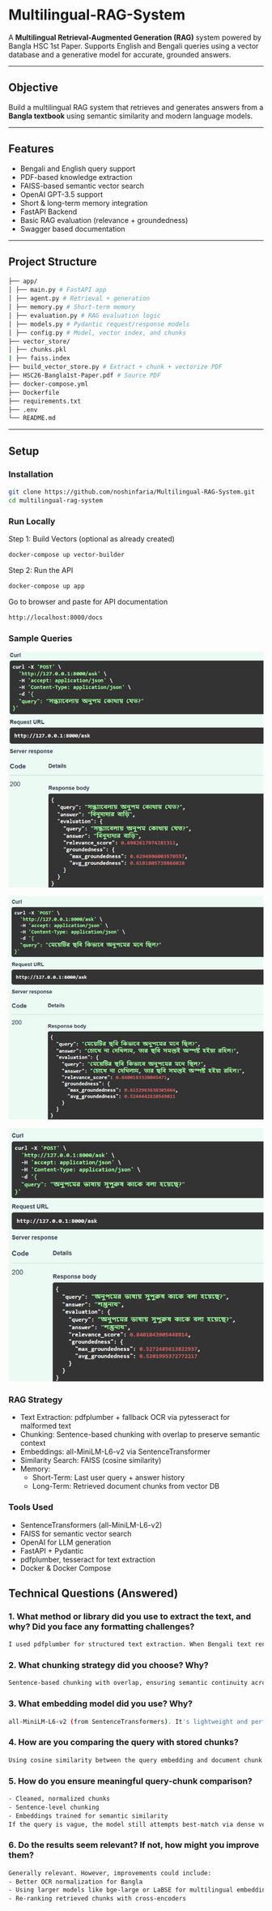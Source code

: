# Multilingual-RAG-System

A **Multilingual Retrieval-Augmented Generation (RAG)** system powered by Bangla HSC 1st Paper. Supports English and Bengali queries using a vector database and a generative model for accurate, grounded answers.

---

##  Objective

Build a multilingual RAG system that retrieves and generates answers from a **Bangla textbook** using semantic similarity and modern language models.

---

##  Features

-  Bengali and English query support
-  PDF-based knowledge extraction
-  FAISS-based semantic vector search
-  OpenAI GPT-3.5 support
-  Short & long-term memory integration
-  FastAPI Backend
-  Basic RAG evaluation (relevance + groundedness)
-  Swagger based documentation

---

##  Project Structure
```bash
├── app/
│ ├── main.py # FastAPI app
│ ├── agent.py # Retrieval + generation
│ ├── memory.py # Short-term memory
│ ├── evaluation.py # RAG evaluation logic
│ ├── models.py # Pydantic request/response models
│ ├── config.py # Model, vector index, and chunks
├── vector_store/
│ ├── chunks.pkl
| ├── faiss.index
├── build_vector_store.py # Extract + chunk + vectorize PDF
├── HSC26-Bangla1st-Paper.pdf # Source PDF
├── docker-compose.yml
├── Dockerfile
├── requirements.txt
├── .env
└── README.md
```


---

##  Setup

###  Installation

```bash
git clone https://github.com/noshinfaria/Multilingual-RAG-System.git
cd multilingual-rag-system
```

### Run Locally
Step 1: Build Vectors (optional as already created)

```bash
docker-compose up vector-builder
```

Step 2: Run the API
```bash
docker-compose up app
```

Go to browser and paste for API documentation
```bash
http://localhost:8000/docs
```

### Sample Queries
![alt text](sample_img/1.png)

![alt text](sample_img/2.png)

![alt text](sample_img/3.png)

### RAG Strategy
- Text Extraction: pdfplumber + fallback OCR via pytesseract for malformed text
- Chunking: Sentence-based chunking with overlap to preserve semantic context
- Embeddings: all-MiniLM-L6-v2 via SentenceTransformer
- Similarity Search: FAISS (cosine similarity)
- Memory:
    - Short-Term: Last user query + answer history
    - Long-Term: Retrieved document chunks from vector DB


### Tools Used
-  SentenceTransformers (all-MiniLM-L6-v2)
-  FAISS for semantic vector search
-  OpenAI for LLM generation
-  FastAPI + Pydantic
-  pdfplumber, tesseract for text extraction
-  Docker & Docker Compose


## Technical Questions (Answered)
### 1. What method or library did you use to extract the text, and why? Did you face any formatting challenges?
```bash
I used pdfplumber for structured text extraction. When Bengali text rendered incorrectly, due to font issues and encoding, fallback OCR via pytesseract was applied per-page. Challenges included fragmented Unicode characters, which were normalized post-extraction.
```

### 2. What chunking strategy did you choose? Why?
```bash
Sentence-based chunking with overlap, ensuring semantic continuity across context windows. This works well for language models and retrieval systems since each chunk often contains a meaningful unit of thought.
```

### 3. What embedding model did you use? Why?
```bash
all-MiniLM-L6-v2 (from SentenceTransformers). It's lightweight and performs well for multilingual semantic tasks, balancing speed and contextual accuracy.
```

### 4. How are you comparing the query with stored chunks?
```bash
Using cosine similarity between the query embedding and document chunk embeddings via FAISS. Cosine similarity is standard for semantic relevance.
```

### 5. How do you ensure meaningful query-chunk comparison?
```bash
- Cleaned, normalized chunks
- Sentence-level chunking
- Embeddings trained for semantic similarity
If the query is vague, the model still attempts best-match via dense vector space — but might retrieve irrelevant results. Better chunking or query rewriting could help.
```

### 6. Do the results seem relevant? If not, how might you improve them?
```bash
Generally relevant. However, improvements could include:
- Better OCR normalization for Bangla
- Using larger models like bge-large or LaBSE for multilingual embeddings
- Re-ranking retrieved chunks with cross-encoders
```